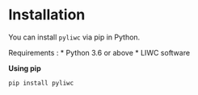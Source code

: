 # Installation


<!-- WARNING: THIS FILE WAS AUTOGENERATED! DO NOT EDIT! -->

You can install `pyliwc` via pip in Python.

Requirements : \* Python 3.6 or above \* LIWC software

**Using pip**

``` sh
pip install pyliwc
```
